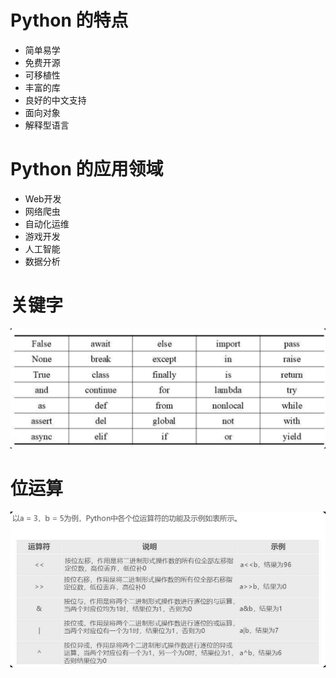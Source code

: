 # Python 的特点

- 简单易学
- 免费开源
- 可移植性
- 丰富的库
- 良好的中文支持
- 面向对象
- 解释型语言

# Python 的应用领域

- Web开发
- 网络爬虫
- 自动化运维
- 游戏开发
- 人工智能
- 数据分析

# 关键字

![img.png](./img.assets/img.png)





# 位运算

![image-20250323225351785](img.assets/image-20250323225351785.png)





